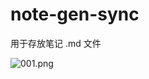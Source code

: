 # note-gen-sync

用于存放笔记 .md 文件

![001.png](https://cdn.jsdelivr.net/gh/Marilyn2022/note-gen-image-sync@main/2025-04/aa0d224a-386b-45b4-a38d-47a55826ff95.png)
